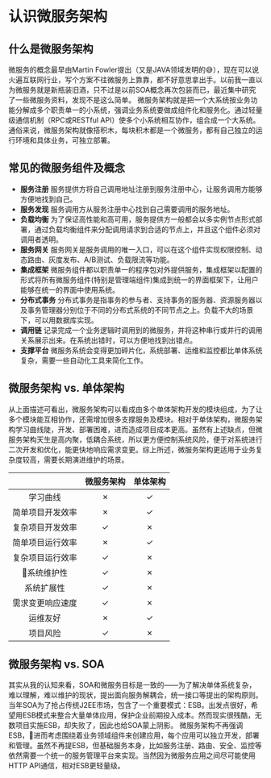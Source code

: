 # 认识微服务架构
## 什么是微服务架构
微服务的概念最早由Martin Fowler提出（又是JAVA领域发明的😅），现在可以说火遍互联网行业，写个方案不往微服务上靠靠，都不好意思拿出手。以前我一直以为微服务就是新瓶装旧酒，只不过是以前SOA概念再次包装而已，最近集中研究了一些微服务资料，发现不是这么简单。
微服务架构就是把一个大系统按业务功能分解成多个职责单一的小系统，强调业务系统要做成组件化和服务化。通过轻量级通信机制（RPC或RESTful API）使多个小系统相互协作，组合成一个大系统。通俗来说，微服务架构就像搭积木，每块积木都是一个微服务，都有自己独立的运行环境和具体业务，可独立部署。
## 常见的微服务组件及概念
- **服务注册** 服务提供方将自己调用地址注册到服务注册中心，让服务调用方能够方便地找到自己。
- **服务发现** 服务调用方从服务注册中心找到自己需要调用的服务地址。
- **负载均衡** 为了保证高性能和高可用，服务提供方一般都会以多实例节点形式部署，通过负载均衡组件来分配调用请求到合适的节点上，并且这个组件必须对调用者透明。
- **服务网关** 服务网关是服务调用的唯一入口，可以在这个组件实现权限控制、动态路由、灰度发布、A/B测试、负载限流等功能。
- **集成框架** 微服务组件都以职责单一的程序包对外提供服务，集成框架以配置的形式将所有微服务组件(特别是管理端组件)集成到统一的界面框架下，让用户能够在统一的界面中使用系统。
- **分布式事务** 分布式事务是指事务的参与者、支持事务的服务器、资源服务器以及事务管理器分别位于不同的分布式系统的不同节点之上。负载不大的场景下，可以用数据库实现。
- **调用链** 记录完成一个业务逻辑时调用到的微服务，并将这种串行或并行的调用关系展示出来。在系统出错时，可以方便地找到出错点。
- **支撑平台** 微服务系统会变得更加碎片化，系统部署、运维和监控都比单体系统复杂，需要一些自动化工具来简化工作。

## 微服务架构 vs. 单体架构

从上面描述可看出，微服务架构可以看成由多个单体架构开发的模块组成，为了让多个模块能互相协作，还需增加很多支撑服务及模块。相对于单体架构，微服务架构学习曲线陡，开发、部署困难，进而造成项目成本更高。虽然有上述缺点，但微服务架构天生是高内聚，低耦合系统，所以更方便控制系统风险，便于对系统进行二次开发和优化，能更快地响应需求变更。综上所述，微服务架构更适用于业务复杂度较高，需要长期演进维护的场景。

||微服务架构|单体架构|
|:--:|:--:|:--:|
|学习曲线|✗|✓|
|简单项目开发效率|✗|✓|
|复杂项目开发效率|✓|✗|
|简单项目运行效率|✗|✓|
|复杂项目运行效率|✓|✗|
|系统维护性|✓|✗|
|系统扩展性|✓|✗|
|需求变更响应速度|✓|✗|
|运维友好|✗|✓|
|项目风险|✓|✗|

## 微服务架构 vs. SOA
其实从我的认知来看，SOA和微服务目标是一致的——为了解决单体系统复杂，难以理解，难以维护的现状，提出面向服务解耦合，统一接口等提出的架构原则。当年SOA为了抢占传统J2EE市场，包含了一个重要模式：ESB。出发点很好，希望用ESB模式来整合大量单体应用，保护企业前期投入成本。然而现实很残酷，无数项目实施ESB，却失败了，因此也给SOA蒙上阴影。
微服务架构不再强调ESB，进而考虑围绕着业务领域组件来创建应用，每个应用可以独立开发，部署和管理。虽然不再提ESB，但基础服务本身，比如服务注册、路由、安全、监控等依然需要一个统一的服务管理平台来实现。当然因为微服务应用之间尽可能使用HTTP API通信，相对ESB更轻量级。